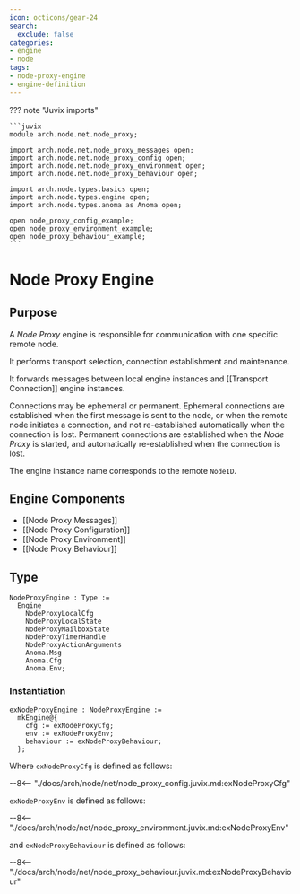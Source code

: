 ```yaml
---
icon: octicons/gear-24
search:
  exclude: false
categories:
- engine
- node
tags:
- node-proxy-engine
- engine-definition
---
```


??? note "Juvix imports"

    ```juvix
    module arch.node.net.node_proxy;

    import arch.node.net.node_proxy_messages open;
    import arch.node.net.node_proxy_config open;
    import arch.node.net.node_proxy_environment open;
    import arch.node.net.node_proxy_behaviour open;

    import arch.node.types.basics open;
    import arch.node.types.engine open;
    import arch.node.types.anoma as Anoma open;

    open node_proxy_config_example;
    open node_proxy_environment_example;
    open node_proxy_behaviour_example;
    ```

# Node Proxy Engine

## Purpose

<!-- --8<-- [start:purpose] -->
A *Node Proxy* engine is responsible for
communication with one specific remote node.

It performs transport selection,
connection establishment and maintenance.

It forwards messages between local engine instances
and [[Transport Connection]] engine instances.

Connections may be ephemeral or permanent.
Ephemeral connections are established when the first message is sent to the node,
or when the remote node initiates a connection,
and not re-established automatically when the connection is lost.
Permanent connections are established when the *Node Proxy* is started,
and automatically re-established when the connection is lost.

The engine instance name corresponds to the remote `NodeID`.
<!-- --8<-- [end:purpose] -->

## Engine Components

- [[Node Proxy Messages]]
- [[Node Proxy Configuration]]
- [[Node Proxy Environment]]
- [[Node Proxy Behaviour]]

## Type

<!-- --8<-- [start:NodeProxyEngine] -->
```juvix
NodeProxyEngine : Type :=
  Engine
    NodeProxyLocalCfg
    NodeProxyLocalState
    NodeProxyMailboxState
    NodeProxyTimerHandle
    NodeProxyActionArguments
    Anoma.Msg
    Anoma.Cfg
    Anoma.Env;
```
<!-- --8<-- [end:NodeProxyEngine] -->

### Instantiation

<!-- --8<-- [start:exNodeProxyEngine] -->
```juvix
exNodeProxyEngine : NodeProxyEngine :=
  mkEngine@{
    cfg := exNodeProxyCfg;
    env := exNodeProxyEnv;
    behaviour := exNodeProxyBehaviour;
  };
```
<!-- --8<-- [end:exNodeProxyEngine] -->

Where `exNodeProxyCfg` is defined as follows:

--8<-- "./docs/arch/node/net/node_proxy_config.juvix.md:exNodeProxyCfg"

`exNodeProxyEnv` is defined as follows:

--8<-- "./docs/arch/node/net/node_proxy_environment.juvix.md:exNodeProxyEnv"

and `exNodeProxyBehaviour` is defined as follows:

--8<-- "./docs/arch/node/net/node_proxy_behaviour.juvix.md:exNodeProxyBehaviour"
